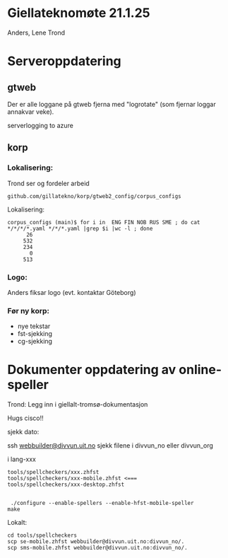 Giellateknomøte 21.1.25
=======================

Anders, Lene Trond


# Serveroppdatering

## gtweb 

Der er alle loggane på gtweb fjerna med "logrotate" (som fjernar loggar annakvar veke).

serverlogging to azure

## korp

### Lokalisering: 

Trond ser og fordeler arbeid

    github.com/gillatekno/korp/gtweb2_config/corpus_configs


Lokalisering:

```
corpus_configs (main)$ for i in  ENG FIN NOB RUS SME ; do cat  */*/*/*.yaml */*/*.yaml |grep $i |wc -l ; done
      26
     532
     234
       0
     513
```

### Logo: 

Anders fiksar logo (evt. kontaktar Göteborg)

### Før ny korp:
   
- nye tekstar
- fst-sjekking
- cg-sjekking

# Dokumenter oppdatering av online-speller

Trond: Legg inn i giellalt-tromsø-dokumentasjon

Hugs cisco!!

sjekk dato:

ssh webbuilder@divvun.uit.no
sjekk filene i divvun_no eller divvun_org

i lang-xxx

``` 
tools/spellcheckers/xxx.zhfst
tools/spellcheckers/xxx-mobile.zhfst <===
tools/spellcheckers/xxx-desktop.zhfst

 
 ./configure --enable-spellers --enable-hfst-mobile-speller
make
```



Lokalt:

``` 
cd tools/spellcheckers
scp se-mobile.zhfst webbuilder@divvun.uit.no:divvun_no/.
scp sms-mobile.zhfst webbuilder@divvun.uit.no:divvun_no/.
``` 
